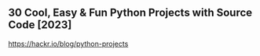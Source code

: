 ## 30 Cool, Easy & Fun Python Projects with Source Code [2023]

https://hackr.io/blog/python-projects
